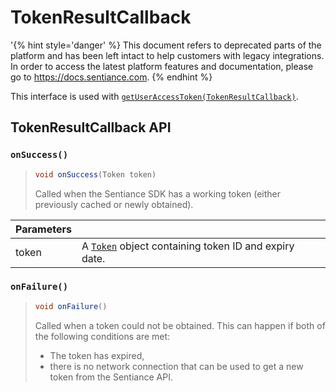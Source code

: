 # TokenResultCallback

'{% hint style='danger' %} This document refers to deprecated parts of the platform and has been left intact to help customers with legacy integrations. In order to access the latest platform features and documentation, please go to https://docs.sentiance.com. {% endhint %}

This interface is used with [`getUserAccessToken(TokenResultCallback)`](sentiance.md#submitdetections).

## TokenResultCallback API

### `onSuccess()`

> ```java
> void onSuccess(Token token)
> ```
>
> Called when the Sentiance SDK has a working token (either previously cached or newly obtained).

| Parameters |                                                                   |
| ---------- | ----------------------------------------------------------------- |
| token      | A [`Token`](token.md) object containing token ID and expiry date. |

### `onFailure()`

> ```java
> void onFailure()
> ```
>
> Called when a token could not be obtained. This can happen if both of the following conditions are met:
>
> * The token has expired,
> * there is no network connection that can be used to get a new token from the Sentiance API.
